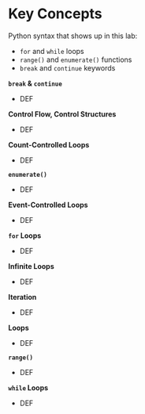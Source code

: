 # Key Concepts

Python syntax that shows up in this lab:
- `for` and `while` loops
- `range()` and `enumerate()` functions
- `break` and `continue` keywords

**`break` & `continue`**
- DEF

**Control Flow, Control Structures**
- DEF

**Count-Controlled Loops**
- DEF

**`enumerate()`**
- DEF

**Event-Controlled Loops**
- DEF

**`for` Loops**
- DEF

**Infinite Loops**
- DEF

**Iteration**
- DEF

**Loops**
- DEF

**`range()`**
- DEF

**`while` Loops**
- DEF
